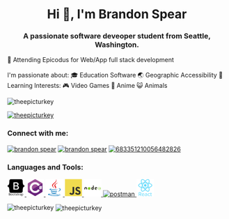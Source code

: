 <h1 align="center">Hi 👋, I'm Brandon Spear</h1>
<h3 align="center">A passionate software deveoper student from Seattle, Washington.</h3>

🌱 Attending Epicodus for Web/App full stack development
<br>
<br>
I'm passionate about:
🎓 Education Software
🌏 Geographic Accessibility
📝 Learning
Interests:
🎮 Video Games
🎴 Anime
😺 Animals



<p align="left"> <img src="https://komarev.com/ghpvc/?username=theepicturkey&label=Profile%20views&color=0e75b6&style=flat" alt="theepicturkey" /> </p>

<p align="left"> <a href="https://github.com/ryo-ma/github-profile-trophy"><img src="https://github-profile-trophy.vercel.app/?username=theepicturkey" alt="theepicturkey" /></a> </p>

<h3 align="left">Connect with me:</h3>
<p align="left">
<a href="https://linkedin.com/in/brandon spear" target="blank"><img align="center" src="https://raw.githubusercontent.com/rahuldkjain/github-profile-readme-generator/master/src/images/icons/Social/linked-in-alt.svg" alt="brandon spear" height="30" width="40" /></a>
<a href="https://fb.com/brandon spear" target="blank"><img align="center" src="https://raw.githubusercontent.com/rahuldkjain/github-profile-readme-generator/master/src/images/icons/Social/facebook.svg" alt="brandon spear" height="30" width="40" /></a>
<a href="https://discord.gg/683351210056482826" target="blank"><img align="center" src="https://raw.githubusercontent.com/rahuldkjain/github-profile-readme-generator/master/src/images/icons/Social/discord.svg" alt="683351210056482826" height="30" width="40" /></a>
</p>

<h3 align="left">Languages and Tools:</h3>
<p align="left"> <a href="https://getbootstrap.com" target="_blank" rel="noreferrer"> <img src="https://raw.githubusercontent.com/devicons/devicon/master/icons/bootstrap/bootstrap-plain-wordmark.svg" alt="bootstrap" width="40" height="40"/> </a> <a href="https://www.w3schools.com/cs/" target="_blank" rel="noreferrer"> <img src="https://raw.githubusercontent.com/devicons/devicon/master/icons/csharp/csharp-original.svg" alt="csharp" width="40" height="40"/> </a> <a href="https://www.java.com" target="_blank" rel="noreferrer"> <img src="https://raw.githubusercontent.com/devicons/devicon/master/icons/java/java-original.svg" alt="java" width="40" height="40"/> </a> <a href="https://developer.mozilla.org/en-US/docs/Web/JavaScript" target="_blank" rel="noreferrer"> <img src="https://raw.githubusercontent.com/devicons/devicon/master/icons/javascript/javascript-original.svg" alt="javascript" width="40" height="40"/> </a> <a href="https://nodejs.org" target="_blank" rel="noreferrer"> <img src="https://raw.githubusercontent.com/devicons/devicon/master/icons/nodejs/nodejs-original-wordmark.svg" alt="nodejs" width="40" height="40"/> </a> <a href="https://postman.com" target="_blank" rel="noreferrer"> <img src="https://www.vectorlogo.zone/logos/getpostman/getpostman-icon.svg" alt="postman" width="40" height="40"/> </a> <a href="https://reactjs.org/" target="_blank" rel="noreferrer"> <img src="https://raw.githubusercontent.com/devicons/devicon/master/icons/react/react-original-wordmark.svg" alt="react" width="40" height="40"/> </a> </p>

<p><img align="left" src="https://github-readme-stats.vercel.app/api/top-langs?username=theepicturkey&show_icons=true&locale=en&layout=compact" alt="theepicturkey" /></p>

<p>&nbsp;<img align="center" src="https://github-readme-stats.vercel.app/api?username=theepicturkey&show_icons=true&locale=en" alt="theepicturkey" /></p>
